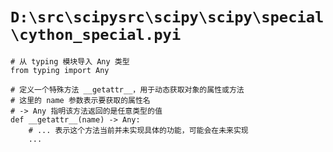 # `D:\src\scipysrc\scipy\scipy\special\cython_special.pyi`

```
# 从 typing 模块导入 Any 类型
from typing import Any

# 定义一个特殊方法 __getattr__，用于动态获取对象的属性或方法
# 这里的 name 参数表示要获取的属性名
# -> Any 指明该方法返回的是任意类型的值
def __getattr__(name) -> Any:
    # ... 表示这个方法当前并未实现具体的功能，可能会在未来实现
    ...
```